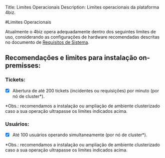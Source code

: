 Title: Limites Operacionais
Description: Limites operacionais da plataforma 4biz.

#Limites Operacionais

Atualmente o 4biz opera adequadamente dentro dos seguintes limites de uso, considerando as configurações de hardware recomendadas descritas no documento de [Requisitos de Sistema](https://docs.run2biz.com/pt-br/4biz-helium/get-started/installation-and-upgrade/system-requirements.html#aplicacao-e-banco-de-dados-no-mesmo-servidor).

## Recomendações e limites para instalação on-premisses:

### Tickets:

- [x] Abertura de até 200 tickets (incidentes ou requisições) por minuto (por nó de cluster*).

*Obs.: recomendamos a instalação ou ampliação de ambiente clusterizado caso a sua operação ultrapasse os limites indicados acima.

### Usuários:

- [x] Até 100 usuários operando simultaneamente (por nó de cluster*). 

*Obs.: recomendamos a instalação ou ampliação de ambiente clusterizado caso a sua operação ultrapasse os limites indicados acima.
